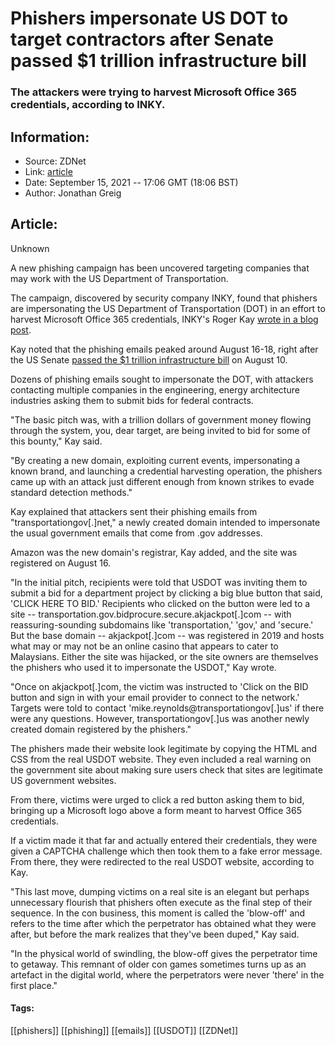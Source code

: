 # Phishers impersonate US DOT to target contractors after Senate passed $1 trillion infrastructure bill
### The attackers were trying to harvest Microsoft Office 365 credentials, according to INKY.

## Information:
+ Source: ZDNet
+ Link: [article](https://www.zdnet.com/article/phishers-impersonate-us-department-of-transportation-to-target-contractors-after-senate-passes-1-trillion-infrastructure-bill/)
+ Date: September 15, 2021 -- 17:06 GMT (18:06 BST)
+ Author: Jonathan Greig


## Article:
Unknown

A new phishing campaign has been uncovered targeting companies that may work with the US Department of Transportation. 

The campaign, discovered by security company INKY, found that phishers are impersonating the US Department of Transportation (DOT) in an effort to harvest Microsoft Office 365 credentials, INKY's Roger Kay [wrote in a blog post](https://www.inky.com/blog/attackers-impersonate-u.s.-department-of-transportation-to-harvest-microsoft-credentials). 


Kay noted that the phishing emails peaked around August 16-18, right after the US Senate [passed the $1 trillion infrastructure bill](https://www.cnet.com/tech/senate-passes-1-trillion-bipartisan-infrastructure-package/) on August 10.

Dozens of phishing emails sought to impersonate the DOT, with attackers contacting multiple companies in the engineering, energy architecture industries asking them to submit bids for federal contracts.  

"The basic pitch was, with a trillion dollars of government money flowing through the system, you, dear target, are being invited to bid for some of this bounty," Kay said.

"By creating a new domain, exploiting current events, impersonating a known brand, and launching a credential harvesting operation, the phishers came up with an attack just different enough from known strikes to evade standard detection methods."

Kay explained that attackers sent their phishing emails from "transportationgov[.]net," a newly created domain intended to impersonate the usual government emails that come from .gov addresses. 






Amazon was the new domain's registrar, Kay added, and the site was registered on August 16. 

"In the initial pitch, recipients were told that USDOT was inviting them to submit a bid for a department project by clicking a big blue button that said, 'CLICK HERE TO BID.' Recipients who clicked on the button were led to a site -- transportation.gov.bidprocure.secure.akjackpot[.]com -- with reassuring-sounding subdomains like 'transportation,' 'gov,' and 'secure.' But the base domain -- akjackpot[.]com -- was registered in 2019 and hosts what may or may not be an online casino that appears to cater to Malaysians. Either the site was hijacked, or the site owners are themselves the phishers who used it to impersonate the USDOT," Kay wrote. 

"Once on akjackpot[.]com, the victim was instructed to 'Click on the BID button and sign in with your email provider to connect to the network.' Targets were told to contact 'mike.reynolds@transportationgov[.]us' if there were any questions. However, transportationgov[.]us was another newly created domain registered by the phishers."

The phishers made their website look legitimate by copying the HTML and CSS from the real USDOT website. They even included a real warning on the government site about making sure users check that sites are legitimate US government websites. 

From there, victims were urged to click a red button asking them to bid, bringing up a Microsoft logo above a form meant to harvest Office 365 credentials. 

If a victim made it that far and actually entered their credentials, they were given a CAPTCHA challenge which then took them to a fake error message. From there, they were redirected to the real USDOT website, according to Kay.

"This last move, dumping victims on a real site is an elegant but perhaps unnecessary flourish that phishers often execute as the final step of their sequence. In the con business, this moment is called the 'blow-off' and refers to the time after which the perpetrator has obtained what they were after, but before the mark realizes that they've been duped," Kay said. 

"In the physical world of swindling, the blow-off gives the perpetrator time to getaway. This remnant of older con games sometimes turns up as an artefact in the digital world, where the perpetrators were never 'there' in the first place."





#### Tags:
[[phishers]] [[phishing]] [[emails]] [[USDOT]] [[ZDNet]]
